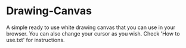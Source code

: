# Drawing-Canvas
A simple ready to use white drawing canvas that you can use in your browser. You can also change your cursor as you wish.
Check 'How to use.txt' for instructions.
